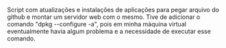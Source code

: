 Script com atualizações e instalações de aplicações para pegar arquivo do github e montar um servidor web com o mesmo.
Tive de adicionar o comando "dpkg --configure -a", pois em minha máquina virtual eventualmente havia algum problema e a necessidade de executar esse comando.
